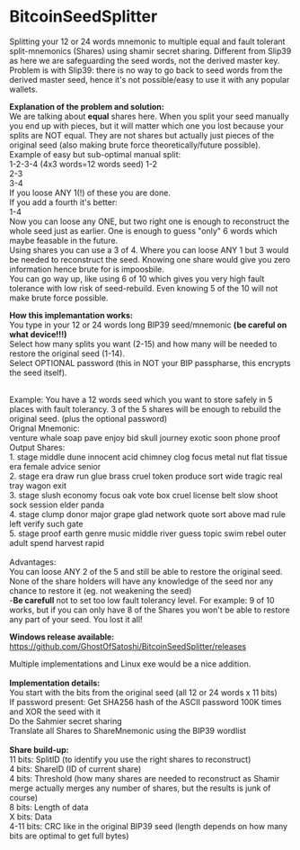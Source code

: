 # BitcoinSeedSplitter
Splitting your 12 or 24 words mnemonic to  multiple equal and fault tolerant split-mnemonics (Shares) using shamir secret sharing.
Different from Slip39 as here we are safeguarding the seed words, not the derived master key. Problem is with Slip39: there is no way to go back to seed words from the derived master seed, hence it's not possible/easy to use it with any popular wallets.

<b>Explanation of the problem and solution:</b><br/>
We are talking about <b>equal</b> shares here. When you split your seed manually you end up with pieces, but it will matter which one you lost because your splits are NOT equal. They are not shares but actually just pieces of the original seed (also making brute force theoretically/future possible).
Example of easy but sub-optimal manual split:<br/>
1-2-3-4 (4x3 words=12 words seed)
1-2 <br/>
2-3 <br/>
3-4 <br/>
If you loose ANY 1(!) of these you are done. <br/>
If you add a fourth it's better:<br/>
1-4 <br/>
Now you can loose any ONE, but two right one is enough to  reconstruct the whole seed just as earlier. One is enough to guess "only" 6 words which maybe feasable in the future.<br/>
Using shares you can use a 3 of 4. Where you can loose ANY 1 but 3 would be needed to reconstruct the seed. Knowing one share would give you zero information hence brute for is impoosbile.<br/>
You can go way up, like using 6 of 10 which gives you very high fault tolerance with low risk of seed-rebuild. Even knowing 5 of the 10 will not make brute force possible.<br/>

<b>How this implemantation works:</b><br/>
You type in  your 12 or 24 words long BIP39 seed/mnemonic <b>(be careful on what device!!!)</b><br/>
Select how many splits you want (2-15) and how many will be needed to restore the original seed (1-14).<br/>
Select OPTIONAL password (this in NOT your BIP passpharse, this encrypts the seed itself).<br/>

<br/>
Example:
You have a 12 words seed which you want to store safely in 5 places with fault tolerancy. 3 of the 5 shares will be enough to rebuild the original seed.
(plus the optional password)
<br/>
Orignal Mnemonic:<br/>
venture whale soap pave enjoy bid skull journey exotic soon phone proof
<br/>
Output Shares:<br/>
1. stage middle dune innocent acid chimney clog focus metal nut flat tissue era female advice senior<br/>
2. stage era draw run glue brass cruel token produce sort wide tragic real tray wagon exit<br/>
3. stage slush economy focus oak vote box cruel license belt slow shoot sock session elder panda<br/>
4. stage clump donor major grape glad network quote sort above mad rule left verify such gate<br/>
5. stage proof earth genre music middle river guess topic swim rebel outer adult spend harvest rapid<br/>
<br/>
Advantages:<br/>
You can loose ANY 2 of the 5 and still be able to restore the original seed.<br/>
None of the share holders will have any knowledge of the seed nor any chance to restore it (eg. not weakening the seed)<br/>
-<b>Be carefull</b> not to set too low fault tolerancy level. For example: 9 of 10 works, but if you can only have 8 of the Shares you won't be able to restore any part of your seed. You lost it all!

<b>Windows release available:</b>
https://github.com/GhostOfSatoshi/BitcoinSeedSplitter/releases

Multiple implementations and Linux exe would be a nice addition.
<br/><br/>
<b>Implementation details:</b><br/>
You start with the bits from the original seed (all 12 or 24 words x 11 bits)<br/>
If password present: Get SHA256 hash of the ASCII password 100K times and  XOR the seed with it<br/>
Do the Sahmier secret sharing<br/>
Translate all Shares to ShareMnemonic using the BIP39 wordlist<br/>
<br/>
<b>Share build-up:</b><br/>
11 bits: SplitID (to identify you use the right shares to reconstruct)<br/>
4 bits:  ShareID (ID of current share)<br/>
4 bits:  Threshold (how many shares are needed to reconstruct as Shamir merge actually merges any number of shares, but the results is junk of course)<br/>
8 bits:  Length of data<br/>
X bits:  Data<br/>
4-11 bits: CRC like in the original BIP39 seed  (length depends on how many bits are optimal to get full bytes) <br/>
